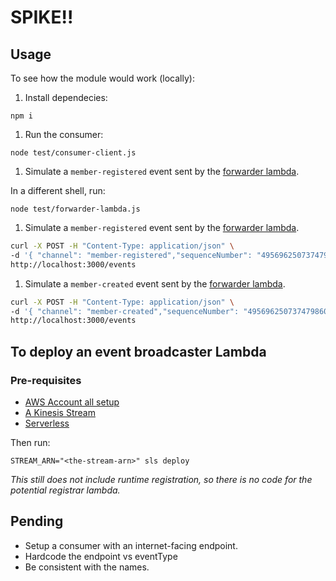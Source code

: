# SPIKE!!

## Usage
To see how the module would work (locally):

1. Install dependecies:

  `npm i`

1. Run the consumer:

  `node test/consumer-client.js`

1. Simulate a `member-registered` event sent by the [forwarder lambda](forwarder/handler.js).

  In a different shell, run:

  `node test/forwarder-lambda.js`

1. Simulate a `member-registered` event sent by the [forwarder lambda](forwarder/handler.js).

  ``` bash
  curl -X POST -H "Content-Type: application/json" \
  -d '{ "channel": "member-registered","sequenceNumber": "49569625073747986051284015760176917265900404709609439234","data": "we are streaming events","approximateArrivalTimestamp": 1485507652.516 }' \
  http://localhost:3000/events
  ```

1. Simulate a `member-created` event sent by the [forwarder lambda](forwarder/handler.js).

  ``` bash
  curl -X POST -H "Content-Type: application/json" \
  -d '{ "channel": "member-created","sequenceNumber": "49569625073747986051284015760176917265900404709609439333","data": "we are streaming events","approximateArrivalTimestamp": 1485507652.519 }' \
  http://localhost:3000/events
  ```

[Serverless]: https://serverless.com/
[AWS Account all setup]: https://docs.aws.amazon.com/cli/latest/userguide/cli-chap-getting-started.html

## To deploy an event broadcaster Lambda

### Pre-requisites

* [AWS Account all setup]
* [A Kinesis Stream](https://aws.amazon.com/kinesis/streams/)
* [Serverless]

Then run:

`STREAM_ARN="<the-stream-arn>" sls deploy`

_This still does not include runtime registration, so there is no code for the potential registrar lambda._


## Pending
* Setup a consumer with an internet-facing endpoint.
* Hardcode the endpoint vs eventType
* Be consistent with the names.
